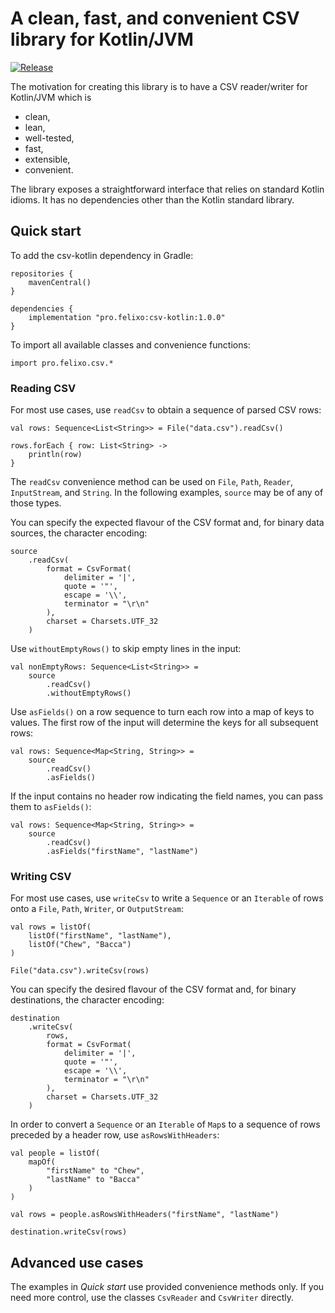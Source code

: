 # A clean, fast, and convenient CSV library for Kotlin/JVM

[![Release](https://img.shields.io/github/v/release/berlix/csv-kotlin.svg)](https://github.com/berlix/csv-kotlin/releases)

The motivation for creating this library is to have a CSV reader/writer for Kotlin/JVM which is
* clean,
* lean,
* well-tested,
* fast,
* extensible,
* convenient.

The library exposes a straightforward interface that relies on standard Kotlin idioms. It has no dependencies
other than the Kotlin standard library.

## Quick start

To add the csv-kotlin dependency in Gradle:

    repositories {
        mavenCentral()
    }

    dependencies {
        implementation "pro.felixo:csv-kotlin:1.0.0"
    }

To import all available classes and convenience functions:

    import pro.felixo.csv.*

### Reading CSV

For most use cases, use `readCsv` to obtain a sequence of parsed CSV rows:

    val rows: Sequence<List<String>> = File("data.csv").readCsv()

    rows.forEach { row: List<String> ->
        println(row)
    }

The `readCsv` convenience method can be used on `File`, `Path`, `Reader`, `InputStream`, and `String`.
In the following examples, `source` may be of any of those types.

You can specify the expected flavour of the CSV format and, for binary data sources, the character encoding:

    source
        .readCsv(
            format = CsvFormat(
                delimiter = '|',
                quote = '"',
                escape = '\\',
                terminator = "\r\n"
            ),
            charset = Charsets.UTF_32
        )

Use `withoutEmptyRows()` to skip empty lines in the input:

    val nonEmptyRows: Sequence<List<String>> =
        source
            .readCsv()
            .withoutEmptyRows()

Use `asFields()` on a row sequence to turn each row into a map of keys to values.
The first row of the input will determine the keys for all subsequent rows:

    val rows: Sequence<Map<String, String>> =
        source
            .readCsv()
            .asFields()

If the input contains no header row indicating the field names, you can pass them to `asFields()`:

    val rows: Sequence<Map<String, String>> =
        source
            .readCsv()
            .asFields("firstName", "lastName")

### Writing CSV

For most use cases, use `writeCsv` to write a `Sequence` or an `Iterable` of rows onto a `File`, `Path`, `Writer`, or
`OutputStream`:

    val rows = listOf(
        listOf("firstName", "lastName"),
        listOf("Chew", "Bacca")
    )

    File("data.csv").writeCsv(rows)

You can specify the desired flavour of the CSV format and, for binary destinations, the character encoding:

    destination
        .writeCsv(
            rows,
            format = CsvFormat(
                delimiter = '|',
                quote = '"',
                escape = '\\',
                terminator = "\r\n"
            ),
            charset = Charsets.UTF_32
        )

In order to convert a `Sequence` or an `Iterable` of `Map`s to a sequence of rows preceded by a header row,
use `asRowsWithHeaders`:

    val people = listOf(
        mapOf(
            "firstName" to "Chew",
            "lastName" to "Bacca"
        )
    )

    val rows = people.asRowsWithHeaders("firstName", "lastName")

    destination.writeCsv(rows)

## Advanced use cases

The examples in _Quick start_ use provided convenience methods only. If you need more control, use the classes
`CsvReader` and `CsvWriter` directly.
